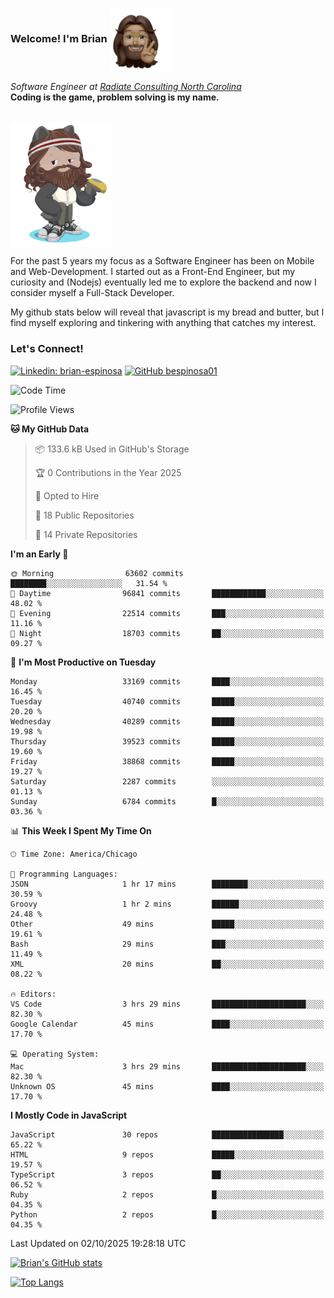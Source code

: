 ###  Welcome! I'm Brian <img align="center" src="https://github.com/bespinosa01/bespinosa01/blob/main/assets/peace-animoji.png" height="100" /></h2>
<p><em>Software Engineer at <a href="https://www.radiateconsulting.coop/north-carolina-tech-coop">Radiate Consulting North Carolina</a>
 <br/>
<!-- </br>Developer Consultant at <a href="https://codethedream.org/">Code The Dream</a> -->
</em> <b>Coding is the game, problem solving is my name.</b></p>

<br/>


 <img align="center" src="https://github.com/bespinosa01/bespinosa01/blob/main/assets/octo-me.png" height="200" /> 
 <p>
 For the past 5 years my focus as a Software Engineer has been on Mobile and Web-Development. I started out as a Front-End Engineer, but my curiosity and (Nodejs) eventually led me to explore the backend and now I consider myself a Full-Stack Developer.
</p>
<p>
 My github stats below will reveal that javascript is my bread and butter, but I find myself exploring and tinkering with anything that catches my interest. 
 </p>
 
 
### Let's Connect!

[![Linkedin: brian-espinosa](https://img.shields.io/badge/-brian--espinosa-blue?style=flat-square&logo=Linkedin&logoColor=white&link=https://www.linkedin.com/in/brian-espinosa/)](https://www.linkedin.com/in/brian-espinosa/)
[![GitHub bespinosa01](https://img.shields.io/github/followers/bespinosa01?label=follow&style=social)](https://github.com/bespinosa01)



<!--START_SECTION:waka-->
![Code Time](http://img.shields.io/badge/Code%20Time-1%2C828%20hrs%2057%20mins-blue)

![Profile Views](http://img.shields.io/badge/Profile%20Views-0-blue)

**🐱 My GitHub Data** 

> 📦 133.6 kB Used in GitHub's Storage 
 > 
> 🏆 0 Contributions in the Year 2025
 > 
> 💼 Opted to Hire
 > 
> 📜 18 Public Repositories 
 > 
> 🔑 14 Private Repositories 
 > 
**I'm an Early 🐤** 

```text
🌞 Morning                63602 commits       ████████░░░░░░░░░░░░░░░░░   31.54 % 
🌆 Daytime                96841 commits       ████████████░░░░░░░░░░░░░   48.02 % 
🌃 Evening                22514 commits       ███░░░░░░░░░░░░░░░░░░░░░░   11.16 % 
🌙 Night                  18703 commits       ██░░░░░░░░░░░░░░░░░░░░░░░   09.27 % 
```
📅 **I'm Most Productive on Tuesday** 

```text
Monday                   33169 commits       ████░░░░░░░░░░░░░░░░░░░░░   16.45 % 
Tuesday                  40740 commits       █████░░░░░░░░░░░░░░░░░░░░   20.20 % 
Wednesday                40289 commits       █████░░░░░░░░░░░░░░░░░░░░   19.98 % 
Thursday                 39523 commits       █████░░░░░░░░░░░░░░░░░░░░   19.60 % 
Friday                   38868 commits       █████░░░░░░░░░░░░░░░░░░░░   19.27 % 
Saturday                 2287 commits        ░░░░░░░░░░░░░░░░░░░░░░░░░   01.13 % 
Sunday                   6784 commits        █░░░░░░░░░░░░░░░░░░░░░░░░   03.36 % 
```


📊 **This Week I Spent My Time On** 

```text
🕑︎ Time Zone: America/Chicago

💬 Programming Languages: 
JSON                     1 hr 17 mins        ████████░░░░░░░░░░░░░░░░░   30.59 % 
Groovy                   1 hr 2 mins         ██████░░░░░░░░░░░░░░░░░░░   24.48 % 
Other                    49 mins             █████░░░░░░░░░░░░░░░░░░░░   19.61 % 
Bash                     29 mins             ███░░░░░░░░░░░░░░░░░░░░░░   11.49 % 
XML                      20 mins             ██░░░░░░░░░░░░░░░░░░░░░░░   08.22 % 

🔥 Editors: 
VS Code                  3 hrs 29 mins       █████████████████████░░░░   82.30 % 
Google Calendar          45 mins             ████░░░░░░░░░░░░░░░░░░░░░   17.70 % 

💻 Operating System: 
Mac                      3 hrs 29 mins       █████████████████████░░░░   82.30 % 
Unknown OS               45 mins             ████░░░░░░░░░░░░░░░░░░░░░   17.70 % 
```

**I Mostly Code in JavaScript** 

```text
JavaScript               30 repos            ████████████████░░░░░░░░░   65.22 % 
HTML                     9 repos             █████░░░░░░░░░░░░░░░░░░░░   19.57 % 
TypeScript               3 repos             ██░░░░░░░░░░░░░░░░░░░░░░░   06.52 % 
Ruby                     2 repos             █░░░░░░░░░░░░░░░░░░░░░░░░   04.35 % 
Python                   2 repos             █░░░░░░░░░░░░░░░░░░░░░░░░   04.35 % 
```




 Last Updated on 02/10/2025 19:28:18 UTC
<!--END_SECTION:waka-->


<!--  Github STATS -->
[![Brian's GitHub stats](https://github-readme-stats.vercel.app/api?username=bespinosa01&hide=stars,contribs&count_private=true&show_icons=true)](https://github.com/anuraghazra/github-readme-stats)

[![Top Langs](https://github-readme-stats.vercel.app/api/top-langs/?username=bespinosa01&layout=compact)](https://github.com/anuraghazra/github-readme-stats)



<!--
**bespinosa01/bespinosa01** is a ✨ _special_ ✨ repository because its `README.md` (this file) appears on your GitHub profile.

Here are some ideas to get you started:

- 🔭 I’m currently working on ...
- 🌱 I’m currently learning ...
- 👯 I’m looking to collaborate on ...
- 🤔 I’m looking for help with ...
- 💬 Ask me about ...
- 📫 How to reach me: ...
- 😄 Pronouns: ...
- ⚡ Fun fact: ...
-->
